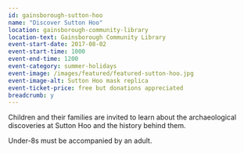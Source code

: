 ```yaml
---
id: gainsborough-sutton-hoo
name: "Discover Sutton Hoo"
location: gainsborough-community-library
location-text: Gainsborough Community Library
event-start-date: 2017-08-02
event-start-time: 1000
event-end-time: 1200
event-category: summer-holidays
event-image: /images/featured/featured-sutton-hoo.jpg
event-image-alt: Sutton Hoo mask replica
event-ticket-price: free but donations appreciated
breadcrumb: y
---
```


Children and their families are invited to learn about the archaeological discoveries at Sutton Hoo and the history behind them.

Under-8s must be accompanied by an adult.
